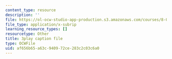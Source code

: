 ```yaml
---
content_type: resource
description: ''
file: https://ol-ocw-studio-app-production.s3.amazonaws.com/courses/8-01sc-classical-mechanics-fall-2016/af656b65a63c940972ce283c2c03c6a0_9NS0JcjNdp4.srt
file_type: application/x-subrip
learning_resource_types: []
resourcetype: Other
title: 3play caption file
type: OCWFile
uid: af656b65-a63c-9409-72ce-283c2c03c6a0
---
```

